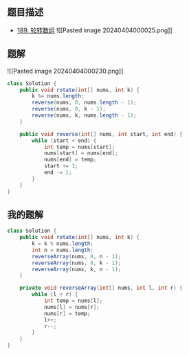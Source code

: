 ## 题目描述

- [189. 轮转数组](https://leetcode.cn/problems/rotate-array/)
![[Pasted image 20240404000025.png]]

## 题解

![[Pasted image 20240404000230.png]]

```java
class Solution {
    public void rotate(int[] nums, int k) {
        k %= nums.length;
        reverse(nums, 0, nums.length - 1);
        reverse(nums, 0, k - 1);
        reverse(nums, k, nums.length - 1);
    }

    public void reverse(int[] nums, int start, int end) {
        while (start < end) {
            int temp = nums[start];
            nums[start] = nums[end];
            nums[end] = temp;
            start += 1;
            end -= 1;
        }
    }
}
```

## 我的题解

```java
class Solution {
    public void rotate(int[] nums, int k) {
        k = k % nums.length;
        int n = nums.length;
        reverseArray(nums, 0, n - 1);
        reverseArray(nums, 0, k - 1);
        reverseArray(nums, k, n - 1);
    }

    private void reverseArray(int[] nums, int l, int r) {
        while (l < r) {
            int temp = nums[l];
            nums[l] = nums[r];
            nums[r] = temp;
            l++;
            r--;
        }
    } 
}

```